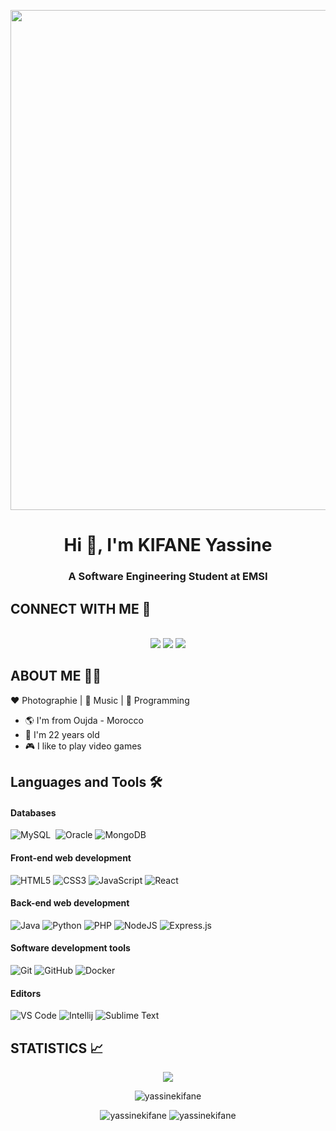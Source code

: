 <p align="center"><img align="center" src="https://www.wyzant.com/blog/wp-content/uploads/2021/06/Heres-How-and-What-Beginners-Use-to-Learn-New-Coding-Languages-1-1024x576.jpg.webp" style="width:800px;"> </p>
<h1 align="center">Hi 👋, I'm KIFANE Yassine</h1>
<h3 align="center">A Software Engineering Student at EMSI</h3>

##  CONNECT WITH ME :link:

<p align="center">
  </br>
<a href="https://www.linkedin.com/in/yassine-kifane-a124471ab/"><img src="https://img.shields.io/badge/-Kifane Yassine-0077B5?style=for-the-badge&logo=Linkedin&logoColor=white"/></a>
<a href="mailto:kifaneyassine@gmail.com"><img src="https://img.shields.io/badge/-kifaneyassine@gmail.com-D14836?style=for-the-badge&logo=Gmail&logoColor=white"/></a>
<a href="https://www.facebook.com/Kifaane/"><img src="https://img.shields.io/badge/-Kifane Yassine-3B5998?style=for-the-badge&logo=Facebook&logoColor=white"/></a>
</p>

## ABOUT ME 👨‍💻

:heart: Photographie | :black_heart: Music | :blue_heart: Programming

- :earth_americas: I'm from Oujda - Morocco
- :gem: I'm 22 years old
- :video_game: I like to play video games


## Languages and Tools 🛠 


#### Databases

![MySQL](https://img.shields.io/badge/MySQL-00000F?style=for-the-badge&logo=mysql&logoColor=white)&nbsp;
![Oracle](https://img.shields.io/badge/Oracle-F80000?style=for-the-badge&logo=oracle&logoColor=white)
![MongoDB](https://img.shields.io/badge/MongoDB-%234ea94b.svg?style=for-the-badge&logo=mongodb&logoColor=white)

#### Front-end web development
![HTML5](https://img.shields.io/badge/-HTML5-%23E44D27?style=for-the-badge&logo=html5&logoColor=ffffff)
![CSS3](https://img.shields.io/badge/-CSS3-%231572B6?style=for-the-badge&logo=css3)
![JavaScript](https://img.shields.io/badge/-JavaScript-black?style=for-the-badge&logo=javascript)
![React](https://img.shields.io/badge/react-%2320232a.svg?style=for-the-badge&logo=react&logoColor=%2361DAFB)




#### Back-end web development

![Java](https://img.shields.io/badge/Java-023373?style=for-the-badge&logo=java&logoColor=white)
![Python](https://img.shields.io/badge/python-3670A0?style=for-the-badge&logo=python&logoColor=ffdd54)
![PHP](https://img.shields.io/badge/php-%23777BB4.svg?style=for-the-badge&logo=php&logoColor=white)
![NodeJS](https://img.shields.io/badge/node.js-6DA55F?style=for-the-badge&logo=node.js&logoColor=white)
![Express.js](https://img.shields.io/badge/express.js-%23404d59.svg?style=for-the-badge&logo=express&logoColor=%2361DAFB)

#### Software development tools

![Git](https://img.shields.io/badge/git-%23F05033.svg?style=for-the-badge&logo=git&logoColor=white)
![GitHub](https://img.shields.io/badge/github-%23121011.svg?style=for-the-badge&logo=github&logoColor=white)
![Docker](https://img.shields.io/badge/docker-%230db7ed.svg?style=for-the-badge&logo=docker&logoColor=white)

#### Editors
![VS Code](http://img.shields.io/badge/-VS%20Code-007ACC?style=for-the-badge&logo=visual-studio-code)
![Intellij](https://img.shields.io/badge/Intellij-black?style=for-the-badge&logo=jetbrains&logoColor=white)
![Sublime Text](http://img.shields.io/badge/-Sublime%20Text-3C4858?style=for-the-badge&logo=sublime-text)



## STATISTICS 📈


<p align="center">
  <img src="https://komarev.com/ghpvc/?username=yassinekifane&style=for-the-badge&color=023373" />
<p>

<p align="center" ><img src="https://github-readme-streak-stats.herokuapp.com/?user=yassinekifane&" alt="yassinekifane" /></p>
<p align="center"> 
  <img src="https://github-profile-summary-cards.vercel.app/api/cards/repos-per-language?username=yassinekifane&show_icons=true&locale=en&layout=compact" alt="yassinekifane" />
  <img src="https://github-profile-summary-cards.vercel.app/api/cards/stats?username=yassinekifane&show_icons=true&locale=en" alt="yassinekifane" />
</p> 




